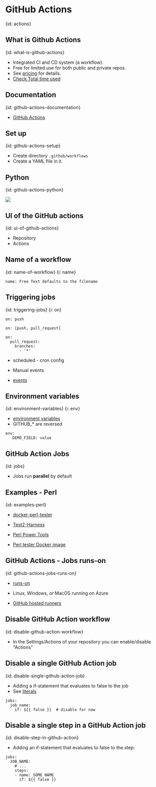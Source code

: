 # GitHub Actions
{id: actions}


## What is Github Actions
{id: what-is-github-actions}

* Integrated CI and CD system (a workflow).
* Free for limited use for both public and private repos.
* See [pricing](https://github.com/pricing) for details.
* [Check Total time used](https://docs.github.com/en/free-pro-team@latest/github/setting-up-and-managing-billing-and-payments-on-github/viewing-your-github-actions-usage)

## Documentation
{id: github-actions-documentation}
* [GitHub Actions](https://docs.github.com/en/free-pro-team@latest/actions)

## Set up
{id: github-actions-setup}

* Create directory `.github/workflows`
* Create a YAML file in it.

## Python
{id: github-actions-python}

![](examples/action-python/ci.yml)


## UI of the GitHub actions
{id: ui-of-github-actions}

* Repository
* Actions

## Name of a workflow
{id: name-of-workflow}
{i: name}

```
name: Free Text defaults to the filename
```


## Triggering jobs
{id: triggering-jobs}
{i: on}


```
on: push
```

```
on: [push, pull_request]
```


```
on:
  pull_request:
    branches:
      - '*'
```

* scheduled - cron config
* Manual events

* [events](https://docs.github.com/en/free-pro-team@latest/actions/reference/events-that-trigger-workflows)

## Environment variables
{id: environment-variables}
{i: env}

* [environment variables](https://docs.github.com/en/free-pro-team@latest/actions/reference/environment-variables)
* GITHUB_* are reversed

```
env:
   DEMO_FIELD: value
```

## GitHub Action Jobs
{id: jobs}

* Jobs run **parallel** by default

## Examples - Perl
{id: examples-perl}

* [docker-perl-tester](https://github.com/Perl/docker-perl-tester/tree/master/.github/workflows)
* [Test2-Harness](https://github.com/Test-More/Test2-Harness/tree/master/.github/workflows)
* [Perl Power Tools](https://github.com/briandfoy/PerlPowerTools)

* [Perl tester Docker image](https://hub.docker.com/r/perldocker/perl-tester)


## GitHub Actions - Jobs runs-on
{id: github-actions-jobs-runs-on}

* [runs-on](https://docs.github.com/en/free-pro-team@latest/actions/reference/workflow-syntax-for-github-actions#jobsjob_idruns-on)

* Linux, Windows, or MacOS running on Azure
* [GitHub hosted runners](https://docs.github.com/en/free-pro-team@latest/actions/reference/specifications-for-github-hosted-runners)


## Disable GitHub Action workflow
{id: disable-github-action-workflow}

* In the Settings/Actions of your repository you can enable/disable "Actions"

## Disable a single GitHub Action job
{id: disable-single-github-action-job}

* Adding a if-statement that evaluates to false to the job
* See [literals](https://docs.github.com/en/free-pro-team@latest/actions/reference/context-and-expression-syntax-for-github-actions#literals)

```
jobs:
  job_name:
    if: ${{ false }}  # disable for now
```

## Disable a single step in a GitHub Action job
{id: disable-step-in-github-action}


* Adding an if-statement that evaluates to false to the step:

```
jobs:
  JOB_NAME:
    # ...
    steps:
    - name: SOME NAME
      if: ${{ false }}
```


